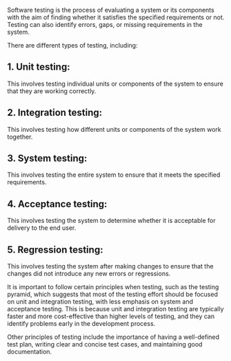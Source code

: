 

Software testing is the process of evaluating a system or its components with the aim of finding whether it satisfies the specified requirements or not. Testing can also identify errors, gaps, or missing requirements in the system.

There are different types of testing, including:

## 1. Unit testing: 
  This involves testing individual units or components of the system to ensure that they are working correctly.

## 2. Integration testing: 
  This involves testing how different units or components of the system work together.

## 3. System testing: 
  This involves testing the entire system to ensure that it meets the specified requirements.

## 4. Acceptance testing: 
  This involves testing the system to determine whether it is acceptable for delivery to the end user.

## 5. Regression testing: 
  This involves testing the system after making changes to ensure that the changes did not introduce any new errors or regressions.

It is important to follow certain principles when testing, such as the testing pyramid, which suggests that most of the testing effort should be focused on unit and integration testing, with less emphasis on system and acceptance testing. This is because unit and integration testing are typically faster and more cost-effective than higher levels of testing, and they can identify problems early in the development process.

Other principles of testing include the importance of having a well-defined test plan, writing clear and concise test cases, and maintaining good documentation.
